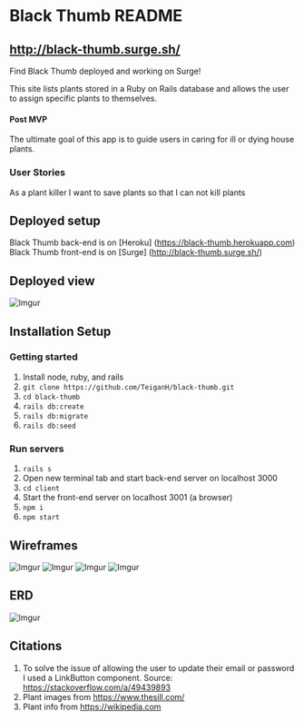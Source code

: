 # Black Thumb README

## http://black-thumb.surge.sh/
Find Black Thumb deployed and working on Surge!

This site lists plants stored in a Ruby on Rails database and allows the user to assign specific plants to themselves.

#### Post MVP
The ultimate goal of this app is to guide users in caring for ill or dying house plants.

### User Stories
As a plant killer I want to save plants so that I can not kill plants

## Deployed setup
Black Thumb back-end is on [Heroku] (https://black-thumb.herokuapp.com)
Black Thumb front-end is on [Surge] (http://black-thumb.surge.sh/)

## Deployed view
![Imgur](https://i.imgur.com/YTz3hUR.png)

## Installation Setup

### Getting started
1. Install node, ruby, and rails
1. `git clone https://github.com/TeiganH/black-thumb.git`
1. `cd black-thumb`
1. `rails db:create`
1. `rails db:migrate`
1. `rails db:seed`

### Run servers
1. `rails s`
1. Open new terminal tab and start back-end server on localhost 3000
1. `cd client`
1. Start the front-end server on localhost 3001 (a browser)
1. `npm i`
1. `npm start`

## Wireframes
![Imgur](https://i.imgur.com/BPyNTpE.jpg)
![Imgur](https://i.imgur.com/U3PcI6O.jpg)
![Imgur](https://i.imgur.com/9sFeaVm.jpg)
![Imgur](https://i.imgur.com/UrKDwha.jpg)

## ERD
![Imgur](https://i.imgur.com/Kj34L31.jpg)

## Citations
1. To solve the issue of allowing the user to update their email or password I used a LinkButton component. Source: https://stackoverflow.com/a/49439893
1. Plant images from https://www.thesill.com/
1. Plant info from https://wikipedia.com




